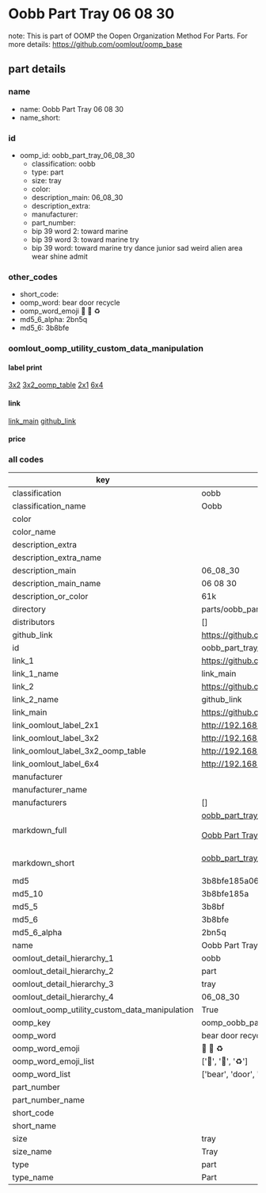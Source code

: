 # Oobb Part Tray 06 08 30  

note: This is part of OOMP the Oopen Organization Method For Parts. For more details: https://github.com/oomlout/oomp_base

##  part details





### name
* name: Oobb Part Tray 06 08 30
* name_short: 
### id
* oomp_id: oobb_part_tray_06_08_30
  * classification: oobb
  * type: part
  * size: tray
  * color: 
  * description_main: 06_08_30
  * description_extra: 
  * manufacturer: 
  * part_number: 
  * bip 39 word 2: toward marine
  * bip 39 word 3: toward marine try
  * bip 39 word: toward marine try dance junior sad weird alien area wear shine admit

### other_codes
* short_code: 
* oomp_word: bear door recycle
* oomp_word_emoji :bear: :door: :recycle:
* md5_6_alpha: 2bn5q
* md5_6: 3b8bfe






### oomlout_oomp_utility_custom_data_manipulation
#### label print
[3x2](http://192.168.1.245:1112/?label=oomp%202bn5q)
[3x2_oomp_table](http://192.168.1.107:1112/?label=oomp%202bn5q)
[2x1](http://192.168.1.242:1112/?label=oomp%202bn5q)
[6x4](http://192.168.1.55:1112/?label=oomp%202bn5q)    

#### link

[link_main](https://github.com/oomlout/oomlout_oomp_current_version_messy/tree/main/parts/oobb_part_tray_06_08_30) [github_link](https://github.com/oomlout/oomlout_oomp_part_src/tree/main/parts/oobb_part_tray_06_08_30)                             

#### price







### all codes 
| key | value |  
| --- | --- |  
| classification | oobb |  
| classification_name | Oobb |  
| color |  |  
| color_name |  |  
| description_extra |  |  
| description_extra_name |  |  
| description_main | 06_08_30 |  
| description_main_name | 06 08 30 |  
| description_or_color | 61k |  
| directory | parts/oobb_part_tray_06_08_30 |  
| distributors | [] |  
| github_link | https://github.com/oomlout/oomlout_oomp_part_src/tree/main/parts/oobb_part_tray_06_08_30 |  
| id | oobb_part_tray_06_08_30 |  
| link_1 | https://github.com/oomlout/oomlout_oomp_current_version_messy/tree/main/parts/oobb_part_tray_06_08_30 |  
| link_1_name | link_main |  
| link_2 | https://github.com/oomlout/oomlout_oomp_part_src/tree/main/parts/oobb_part_tray_06_08_30 |  
| link_2_name | github_link |  
| link_main | https://github.com/oomlout/oomlout_oomp_current_version_messy/tree/main/parts/oobb_part_tray_06_08_30 |  
| link_oomlout_label_2x1 | http://192.168.1.242:1112/?label=oomp%202bn5q |  
| link_oomlout_label_3x2 | http://192.168.1.245:1112/?label=oomp%202bn5q |  
| link_oomlout_label_3x2_oomp_table | http://192.168.1.107:1112/?label=oomp%202bn5q |  
| link_oomlout_label_6x4 | http://192.168.1.55:1112/?label=oomp%202bn5q |  
| manufacturer |  |  
| manufacturer_name |  |  
| manufacturers | [] |  
| markdown_full | [oobb_part_tray_06_08_30](https://github.com/oomlout/oomlout_oomp_current_version_messy/tree/main/parts/oobb_part_tray_06_08_30)<br>[](https://github.com/oomlout/oomlout_oomp_current_version_messy/tree/main/parts/oobb_part_tray_06_08_30)<br>[Oobb Part Tray 06 08 30](https://github.com/oomlout/oomlout_oomp_current_version_messy/tree/main/parts/oobb_part_tray_06_08_30)<br><br> |  
| markdown_short | [oobb_part_tray_06_08_30](https://github.com/oomlout/oomlout_oomp_current_version_messy/tree/main/parts/oobb_part_tray_06_08_30)<br><br> |  
| md5 | 3b8bfe185a065f26f6bc9375d3e20730 |  
| md5_10 | 3b8bfe185a |  
| md5_5 | 3b8bf |  
| md5_6 | 3b8bfe |  
| md5_6_alpha | 2bn5q |  
| name | Oobb Part Tray 06 08 30 |  
| oomlout_detail_hierarchy_1 | oobb |  
| oomlout_detail_hierarchy_2 | part |  
| oomlout_detail_hierarchy_3 | tray |  
| oomlout_detail_hierarchy_4 | 06_08_30 |  
| oomlout_oomp_utility_custom_data_manipulation | True |  
| oomp_key | oomp_oobb_part_tray_06_08_30 |  
| oomp_word | bear door recycle |  
| oomp_word_emoji | :bear: :door: :recycle: |  
| oomp_word_emoji_list | [':bear:', ':door:', ':recycle:'] |  
| oomp_word_list | ['bear', 'door', 'recycle'] |  
| part_number |  |  
| part_number_name |  |  
| short_code |  |  
| short_name |  |  
| size | tray |  
| size_name | Tray |  
| type | part |  
| type_name | Part |  
